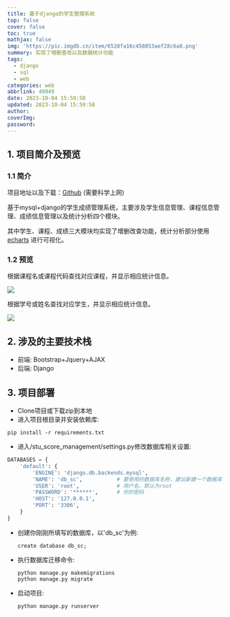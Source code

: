 ```yaml
---
title: 基于django的学生管理系统
top: false
cover: false
toc: true
mathjax: false
img: 'https://pic.imgdb.cn/item/6520fa16c458853aef28c6a8.png'
summary: 实现了增删查改以及数据统计功能
tags:
  - django
  - sql
  - web
categories: web
abbrlink: 49949
date: 2023-10-04 15:59:58
updated: 2023-10-04 15:59:58
author:
coverImg:
password:
---
```

## 1. 项目简介及预览

### 1.1 简介

项目地址以及下载：[Github](https://github.com/A1coho1/stu_score_management) (需要科学上网)

基于mysql+django的学生成绩管理系统，主要涉及学生信息管理、课程信息管理、成绩信息管理以及统计分析四个模块。

其中学生、课程、成绩三大模块均实现了增删改查功能，统计分析部分使用 [echarts](https://echarts.apache.org/zh/index.html) 进行可视化。

### 1.2 预览

根据课程名或课程代码查找对应课程，并显示相应统计信息。

![](https://pic.imgdb.cn/item/6520fa16c458853aef28c6a8.png)

根据学号或姓名查找对应学生，并显示相应统计信息。

![](https://pic.imgdb.cn/item/6520fa16c458853aef28c689.png)

## 2. 涉及的主要技术栈

- 前端: Bootstrap+Jquery+AJAX
- 后端: Django

## 3. 项目部署

- Clone项目或下载zip到本地
- 进入项目根目录并安装依赖库:

```shell
pip install -r requirements.txt
```

- 进入/stu_score_management/settings.py修改数据库相关设置:

```python
DATABASES = {
    'default': {
        'ENGINE': 'django.db.backends.mysql',
        'NAME': 'db_sc',           # 要使用的数据库名称，建议新建一个数据库
        'USER': 'root',            # 用户名，默认为root
        'PASSWORD': '******',      # 你的密码
        'HOST': '127.0.0.1',
        'PORT': '3306',
    }
}
```

- 创建你刚刚所填写的数据库，以'db_sc'为例:

  ```shell
  create database db_sc;
  ```
- 执行数据库迁移命令:

  ```shell
  python manage.py makemigrations
  python manage.py migrate
  ```
- 启动项目:

  ```shell
  python manage.py runserver
  ```
